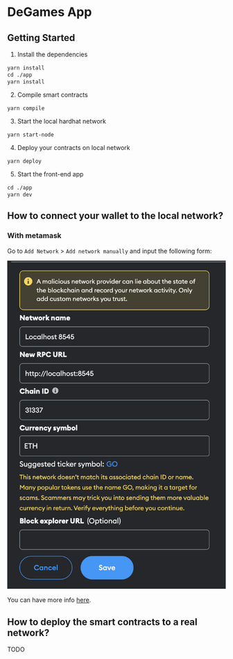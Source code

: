 # DeGames App

## Getting Started 


1. Install the dependencies 
```
yarn install 
cd ./app 
yarn install
```

2. Compile smart contracts
```
yarn compile
```

3. Start the local hardhat network
```
yarn start-node
```

4. Deploy your contracts on local network
```
yarn deploy
```

5. Start the front-end app
```
cd ./app 
yarn dev
```

## How to connect your wallet to the local network?

### With metamask

Go to `Add Network` > `Add network manually` and input the following form:

![metamask add network](./images/metamask-network.png)

You can have more info [here](https://docs.metamask.io/wallet/how-to/get-started-building/run-devnet/).

## How to deploy the smart contracts to a real network? 

TODO 